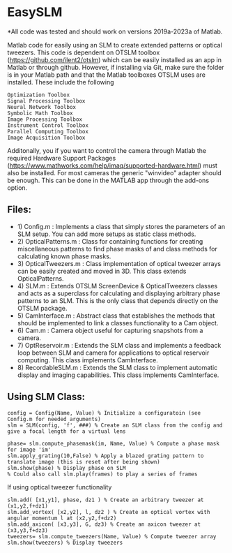 # EasySLM

*All code was tested and should work on versions 2019a-2023a of Matlab.

Matlab code for easily using an SLM to create extended patterns or optical tweezers. This code is dependent on OTSLM toolbox (https://github.com/ilent2/otslm) which can be easily installed as an app in Matlab or through github. However, if installing via Git, make sure the folder is in your Matlab path and that the Matlab toolboxes OTSLM uses are installed. These include the following

    Optimization Toolbox
    Signal Processing Toolbox
    Neural Network Toolbox
    Symbolic Math Toolbox
    Image Processing Toolbox
    Instrument Control Toolbox
    Parallel Computing Toolbox
    Image Acquisition Toolbox

Additonally, you if you want to control the camera through Matlab the required Hardware Support Packages (https://www.mathworks.com/help/imaq/supported-hardware.html) must also be installed. For most cameras the generic "winvideo" adapter should be enough. This can be done in the MATLAB app through the add-ons option.

<h2> Files: </br> </h2>
<ul>
    <li> 1) Config.m : Implements a class that simply stores the parameters of an SLM setup. You can add more setups as static class methods. </li>
    <li> 2) OpticalPatterns.m : Class for containing functions for creating miscellaneous patterns to find phase masks of and class methods for calculating known phase masks.</li>
    <li> 3) OpticalTweezers.m : Class implementation of optical tweezer arrays can be easily created and moved in 3D. This class extends OpticalPatterns. </li>
    <li> 4) SLM.m : Extends OTSLM ScreenDevice & OpticalTweezers classes and acts as a superclass for calculating and displaying arbitrary phase patterns to an SLM. This is the only class that depends directly on the OTSLM package. </li>
    <li> 5) CamInterface.m : Abstract class that establishes the methods that should be implemented to link a classes functionality to a Cam object. </li>
    <li> 6) Cam.m : Camera object useful for capturing snapshots from a camera. </li>
    <li> 7) OptReservoir.m : Extends the SLM class and implements a feedback loop between SLM and camera for applications to optical reservoir computing. This class implements CamInterface. </li>
    <li> 8) RecordableSLM.m : Extends the SLM class to implement automatic display and imaging capabilities. This class implements CamInterface.
</ul>

<h2> Using SLM Class: </h2>

    config = Config(Name, Value) % Initialize a configuratoin (see Config.m for needed arguments)
    slm = SLM(config, 'f', ###) % Create an SLM class from the config and give a focal length for a virtual lens
    
    phase= slm.compute_phasemask(im, Name, Value) % Compute a phase mask for image 'im'
    slm.apply_grating(10,False) % Apply a blazed grating pattern to translate image (this is reset after being shown)
    slm.show(phase) % Display phase on SLM
    % Could also call slm.play(frames) to play a series of frames
    
  If using optical tweezer functionality
  
    slm.add( [x1,y1], phase, dz1 ) % Create an arbitrary tweezer at (x1,y2,f+dz1)
    slm.add_vortex( [x2,y2], l, dz2 ) % Create an optical vortex with angular momentum l at (x2,y2,f+dz2)
    slm.add_axicon( [x3,y3], G, dz3) % Create an axicon tweezer at (x3,y3,f+dz3)
    tweezers= slm.compute_tweezers(Name, Value) % Compute tweezer array
    slm.show(tweezers) % Display tweezers
    
    
